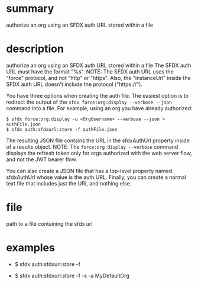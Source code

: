 # summary

authorize an org using an SFDX auth URL stored within a file

# description

authorize an org using an SFDX auth URL stored within a file
The SFDX auth URL must have the format "%s". NOTE: The SFDX auth URL uses the "force" protocol, and not "http" or "https". Also, the "instanceUrl" inside the SFDX auth URL doesn't include the protocol ("https://").

You have three options when creating the auth file. The easiest option is to redirect the output of the `sfdx force:org:display --verbose --json` command into a file. For example, using an org you have already authorized:

    $ sfdx force:org:display -u <OrgUsername> --verbose --json > authFile.json
    $ sfdx auth:sfdxurl:store -f authFile.json

The resulting JSON file contains the URL in the sfdxAuthUrl property inside of a results object. NOTE: The `force:org:display --verbose` command displays the refresh token only for orgs authorized with the web server flow, and not the JWT bearer flow. 

You can also create a JSON file that has a top-level property named sfdxAuthUrl whose value is the auth URL. Finally, you can create a normal text file that includes just the URL and nothing else.

# file

path to a file containing the sfdx url

# examples

- $ sfdx auth:sfdxurl:store -f <path to sfdxAuthUrl file>

- $ sfdx auth:sfdxurl:store -f <path to sfdxAuthUrl file> -s -a MyDefaultOrg
